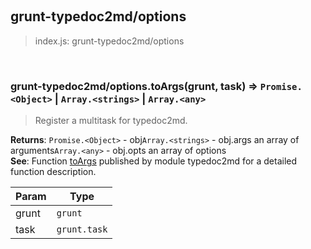 
<br><a name="module_grunt-typedoc2md/options"></a>

## grunt-typedoc2md/options
> index.js: grunt-typedoc2md/options


<br><a name="module_grunt-typedoc2md/options.toArgs"></a>

### grunt-typedoc2md/options.toArgs(grunt, task) ⇒ <code>Promise.&lt;Object&gt;</code> \| <code>Array.&lt;strings&gt;</code> \| <code>Array.&lt;any&gt;</code>
> Register a multitask for typedoc2md.

**Returns**: <code>Promise.&lt;Object&gt;</code> - obj<code>Array.&lt;strings&gt;</code> - obj.args  an array of arguments<code>Array.&lt;any&gt;</code> - obj.opts  an array of options  
**See**: Function [toArgs](typedoc2md.md#.toArgs)         published by module typedoc2md for a detailed function description.  

| Param | Type |
| --- | --- |
| grunt | <code>grunt</code> | 
| task | <code>grunt.task</code> | 

